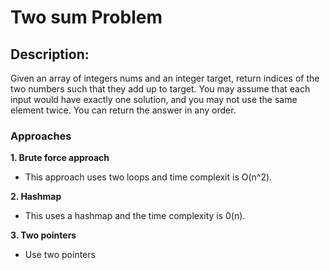 # Two sum Problem

## Description: 
Given an array of integers nums and an integer target, return indices of the two numbers such that they add up to target.
You may assume that each input would have exactly one solution, and you may not use the same element twice.
You can return the answer in any order.

### Approaches
**1. Brute force approach**
  - This approach uses two loops and time complexit is O(n^2).
  
**2. Hashmap**
  - This uses a hashmap and the time complexity is 0(n).
  
**3. Two pointers**
  - Use two pointers
